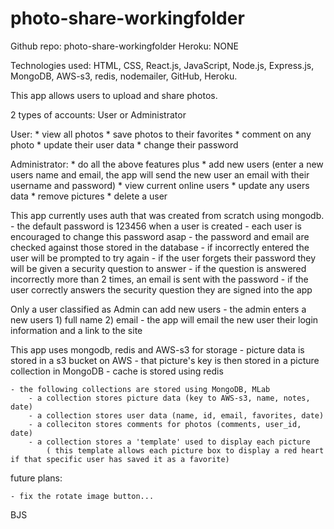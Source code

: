 # photo-share-workingfolder

Github repo: photo-share-workingfolder
Heroku: NONE


Technologies used:
    HTML, CSS, React.js, JavaScript, Node.js, Express.js, MongoDB, AWS-s3, redis, nodemailer, GitHub, Heroku.

This app allows users to upload and share photos.

2 types of accounts: User or Administrator

User:
    * view all photos
    * save photos to their favorites
    * comment on any photo
    * update their user data
    * change their password

Administrator:
    * do all the above features plus
    * add new users
        (enter a new users name and email, the app will send the new user an email with their username and password)
    * view current online users
    * update any users data
    * remove pictures
    * delete a user


This app currently uses auth that was created from scratch using mongodb.
    - the default password is 123456 when a user is created
    - each user is encouraged to change this password asap
    - the password and email are checked against those stored in the database 
        - if incorrectly entered the user will be prompted to try again
    - if the user forgets their password they will be given a security question to answer
        - if the question is answered incorrectly more than 2 times, an email is sent with the password
        - if the user correctly answers the security question they are signed into the app


Only a user classified as Admin can add new users
    - the admin enters a new users 1) full name  2) email
    - the app will email the new user their login information and a link to the site


This app uses mongodb, redis and AWS-s3 for storage
    - picture data is stored in a s3 bucket on AWS
        - that picture's key is then stored in a picture collection in MongoDB
    - cache is stored using redis

    - the following collections are stored using MongoDB, MLab
        - a collection stores picture data (key to AWS-s3, name, notes, date)
        - a collection stores user data (name, id, email, favorites, date)
        - a colleciton stores comments for photos (comments, user_id, date)
        - a collection stores a 'template' used to display each picture
            ( this template allows each picture box to display a red heart if that specific user has saved it as a favorite)  


future plans:
 
    - fix the rotate image button...

BJS